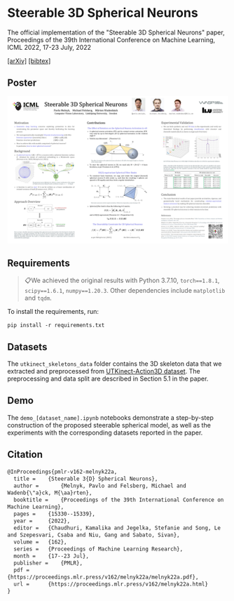 # Steerable 3D Spherical Neurons

The official implementation of the "Steerable 3D Spherical Neurons" paper, Proceedings of the 39th International Conference on Machine Learning, ICML 2022, 17-23 July, 2022

[[arXiv]](https://arxiv.org/abs/2106.13863) [[bibtex]](https://github.com/pavlo-melnyk/steerable-3d-neurons#citation)


## Poster
![Steerable 3D Spherical Neurons](misc/poster.jpg)


## Requirements
> 📋We achieved the original results with Python 3.7.10, ```torch==1.8.1```,  ```scipy==1.6.1```, ```numpy==1.20.3```. Other dependencies include ```matplotlib``` and ```tqdm```.

To install the requirements, run:

```
pip install -r requirements.txt
```

## Datasets
The ```utkinect_skeletons_data``` folder contains the 3D skeleton data that we extracted and preprocessed from [UTKinect-Action3D dataset](http://cvrc.ece.utexas.edu/KinectDatasets/HOJ3D.html). The preprocessing and data split are described in Section 5.1 in the paper.

## Demo

The ```demo_[dataset_name].ipynb``` notebooks demonstrate a step-by-step construction of the proposed steerable spherical model, as well as the experiments with the corresponding datasets reported in the paper.

## Citation
```
@InProceedings{pmlr-v162-melnyk22a,
  title = 	 {Steerable 3{D} Spherical Neurons},
  author =       {Melnyk, Pavlo and Felsberg, Michael and Wadenb{\"a}ck, M{\aa}rten},
  booktitle = 	 {Proceedings of the 39th International Conference on Machine Learning},
  pages = 	 {15330--15339},
  year = 	 {2022},
  editor = 	 {Chaudhuri, Kamalika and Jegelka, Stefanie and Song, Le and Szepesvari, Csaba and Niu, Gang and Sabato, Sivan},
  volume = 	 {162},
  series = 	 {Proceedings of Machine Learning Research},
  month = 	 {17--23 Jul},
  publisher =    {PMLR},
  pdf = 	 {https://proceedings.mlr.press/v162/melnyk22a/melnyk22a.pdf},
  url = 	 {https://proceedings.mlr.press/v162/melnyk22a.html}
}
```

